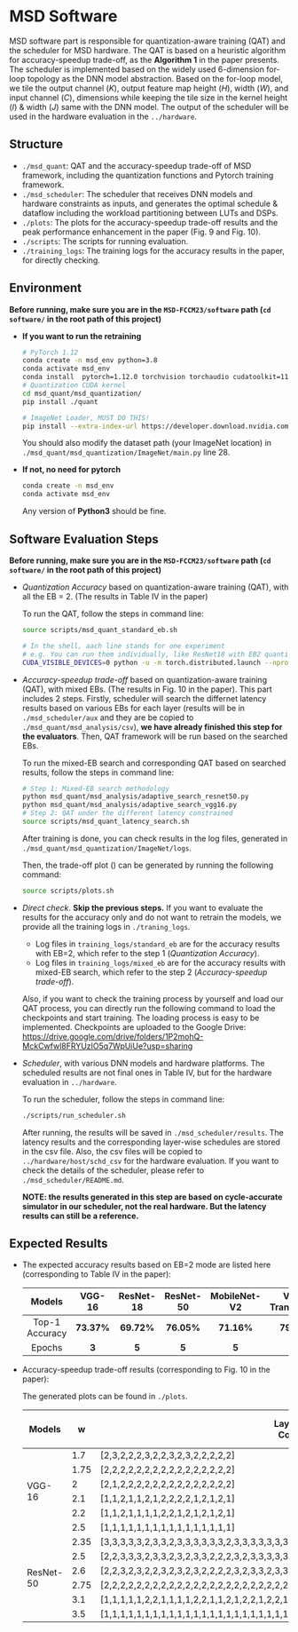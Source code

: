# MSD Software
MSD software part is responsible for quantization-aware training (QAT) and the scheduler for MSD hardware. The QAT is based on a heuristic algorithm for accuracy-speedup trade-off, as the **Algorithm 1** in the paper presents. The scheduler is implemented based on the widely used 6-dimension for-loop topology as the DNN model abstraction. Based on the for-loop model, we tile the output channel ($K$), output feature map height ($H$), width ($W$), and input channel ($C$), dimensions while keeping the tile size in the kernel height ($I$) \& width ($J$) same with the DNN model. The output of the scheduler will be used in the hardware evaluation in the `../hardware`.

## Structure
* `./msd_quant`: QAT and the accuracy-speedup trade-off of MSD framework, including the quantization functions and Pytorch training framework.
* `./msd_scheduler`: The scheduler that receives DNN models and hardware constraints as inputs, and generates the optimal schedule & dataflow including the workload partitioning between LUTs and DSPs.
* `./plots`: The plots for the accuracy-speedup trade-off results and the peak performance enhancement in the paper (Fig. 9 and Fig. 10).
* `./scripts`: The scripts for running evaluation.
* `./training_logs`: The training logs for the accuracy results in the paper, for directly checking.

## Environment

**Before running, make sure you are in the `MSD-FCCM23/software` path (``cd software/`` in the root path of this project)**

- **If you want to run the retraining**

    ``` bash
    # PyTorch 1.12
    conda create -n msd_env python=3.8 
    conda activate msd_env
    conda install  pytorch=1.12.0 torchvision torchaudio cudatoolkit=11.3 -c pytorch
    # Quantization CUDA kernel
    cd msd_quant/msd_quantization/
    pip install ./quant

    # ImageNet Loader, MUST DO THIS!
    pip install --extra-index-url https://developer.download.nvidia.com/compute/redist nvidia-dali-cuda110
    ```
    You should also modify the dataset path (your ImageNet location) in `./msd_quant/msd_quantization/ImageNet/main.py` line 28.

- **If not, no need for pytorch**

    ``` bash
    conda create -n msd_env
    conda activate msd_env
    ```

    Any version of **Python3** should be fine.

## Software Evaluation Steps

**Before running, make sure you are in the `MSD-FCCM23/software` path (``cd software/`` in the root path of this project)**

- *Quantization Accuracy* based on quantization-aware training (QAT), with all the EB = 2. (The results in Table IV in the paper)

    To run the QAT, follow the steps in command line:
    ``` bash
    source scripts/msd_quant_standard_eb.sh  

    # In the shell, aach line stands for one experiment 
    # e.g. You can run them individually, like ResNet18 with EB2 quantization:
    CUDA_VISIBLE_DEVICES=0 python -u -m torch.distributed.launch --nproc_per_node=1 --master_port 46671 main.py --dataset=imagenet --model=resnet18 --epoch=5 --mode=int --wbit=8 --abit=8 --batch_size=128 --eb=csd_eb2 --lr=0.0005 --train > ./checkpoint_log/ResNet18_EB2_MSD.log 2>&1

    ```

- *Accuracy-speedup trade-off* based on quantization-aware training (QAT), with mixed EBs. (The results in Fig. 10 in the paper). This part includes 2 steps. Firstly, scheduler will search the differnet latency results based on various EBs for each layer (results will be in `./msd_scheduler/aux` and they are be copied to `./msd_quant/msd_analysis/csv`), **we have already finished this step for the evaluators**. Then, QAT framework will be run based on the searched EBs.

    To run the mixed-EB search and corresponding QAT based on searched results, follow the steps in command line:
    ``` bash
    # Step 1: Mixed-EB search methodology
    python msd_quant/msd_analysis/adaptive_search_resnet50.py
    python msd_quant/msd_analysis/adaptive_search_vgg16.py
    # Step 2: QAT under the different latency constrained
    source scripts/msd_quant_latency_search.sh
    ```

    After training is done, you can check results in the log files, generated in `./msd_quant/msd_quantization/ImageNet/logs`.

    Then, the trade-off plot () can be generated by running the following command:
    ``` bash
    source scripts/plots.sh
    ```

- *Direct check*. **Skip the previous steps.** If you want to evaluate the results for the accuracy only and do not want to retrain the models, we provide all the training logs in `./traning_logs`. 

    - Log files in `training_logs/standard_eb` are for the accuracy results with EB=2, which refer to the step 1 (*Quantization Accuracy*).
    - Log files in `training_logs/mixed_eb` are for the accuracy results with mixed-EB search, which refer to the step 2 (*Accuracy-speedup trade-off*).

    Also, if you want to check the training process by yourself and load our QAT process, you can directly run the following command to load the checkpoints and start training. The loading process is easy to be implemented. Checkpoints are uploaded to the Google Drive: https://drive.google.com/drive/folders/1P2mohQ-MckCwfwl8FRYUzIO5q7WpUiUe?usp=sharing

- *Scheduler*, with various DNN models and hardware platforms. The scheduled results are not final ones in Table IV, but for the hardware evaluation in `../hardware`.

    To run the scheduler, follow the steps in command line:
    ``` bash
    ./scripts/run_scheduler.sh
    ```

    After running, the results will be saved in `./msd_scheduler/results`. The latency results and the corresponding layer-wise schedules are stored in the csv file. Also, the csv files will be copied to `../hardware/host/schd_csv` for the hardware evaluation. If you want to check the details of the scheduler, please refer to `./msd_scheduler/README.md`.

    **NOTE: the results generated in this step are based on cycle-accurate simulator in our scheduler, not the real hardware. But the latency results can still be a reference.**

## Expected Results
- The expected accuracy results based on EB=2 mode are listed here (corresponding to Table IV in the paper):

    | Models | VGG-16 | ResNet-18 | ResNet-50 | MobileNet-V2 | Vision Transformer |
    |:---:|:---:|:---:|:---:|:---:|:---:|
    | Top-1 Accuracy | **73.37%** | **69.72%** | **76.05%** |  **71.16%** | **79.28%** |
    | Epochs | **3** | **5** | **5** | **5** | **5** |

- Accuracy-speedup trade-off results (corresponding to Fig. 10 in the paper):

    <table>
    <thead>
    <tr>
        <th>Models</th>
        <th>w</th>
        <th>Layer-wise EB<br>Combination</th>
        <th>Top-1 Accuracy</th>
        <th>Epochs</th>
        <th>Final Speedup<br>(Simulator)</th>
    </tr>
    </thead>
    <tbody>
    <tr>
        <td rowspan="6">VGG-16</td>
        <td>1.7</td>
        <td>[2,3,2,2,2,3,2,2,3,2,3,2,2,2,2,2]</td>
        <td>73.358%</td>
        <td>3</td>
        <td>1.6814</td>
    </tr>
    <tr>
        <td>1.75</td>
        <td>[2,2,2,2,2,2,2,2,2,2,2,2,2,2,2,2]</td>
        <td>73.334%</td>
        <td>3</td>
        <td>1.7376</td>
    </tr>
    <tr>
        <td>2</td>
        <td>[2,1,2,2,2,2,2,2,2,2,2,2,2,2,2,2]</td>
        <td>73.35%</td>
        <td>3</td>
        <td>1.9880</td>
    </tr>
    <tr>
        <td>2.1</td>
        <td>[1,1,2,1,1,2,1,2,2,2,2,1,2,1,2,1]</td>
        <td>72.59%</td>
        <td>3</td>
        <td>2.0586</td>
    </tr>
    <tr>
        <td>2.2</td>
        <td>[1,1,2,1,1,1,1,2,2,1,2,1,2,1,2,1]</td>
        <td>72.462%</td>
        <td>3</td>
        <td>2.1365</td>
    </tr>
    <tr>
        <td>2.5</td>
        <td>[1,1,1,1,1,1,1,1,1,1,1,1,1,1,1,1]</td>
        <td>72.186%</td>
        <td>3</td>
        <td>2.2849</td>
    </tr>
    <tr>
        <td rowspan="6">ResNet-50</td>
        <td>2.35</td>
        <td>[3,3,3,3,3,2,3,3,2,3,3,3,3,3,3,2,3,3,3,3,3,3,3,3,3,2,3,3,3,2,3,3,3,3,3,2,3,3,3,3,3,3,3,3,3,3,2,2,3,3]</td>
        <td>76.114%</td>
        <td>3</td>
        <td>2.3269</td>
    </tr>
    <tr>
        <td>2.5</td>
        <td>[2,2,3,3,3,2,3,3,2,3,2,3,3,2,2,2,3,2,3,3,3,3,3,3,3,2,2,2,2,2,3,2,3,3,3,3,2,2,3,3,2,3,3,2,3,3,2,2,3,3]</td>
        <td>76.088%</td>
        <td>3</td>
        <td>2.4334</td>
    </tr>
    <tr>
        <td>2.6</td>
        <td>[2,2,3,2,3,2,2,3,2,3,2,3,2,2,2,2,3,2,3,3,2,3,3,3,2,2,2,2,2,2,3,2,3,3,3,3,2,2,3,3,2,3,3,2,3,2,2,2,2,3]</td>
        <td>76.074%</td>
        <td>3</td>
        <td>2.5786</td>
    </tr>
    <tr>
        <td>2.75</td>
        <td>[2,2,2,2,2,2,2,2,2,2,2,2,2,2,2,2,2,2,2,2,2,2,2,2,2,2,2,2,2,2,2,2,2,2,2,2,2,2,2,2,2,2,2,2,2,2,2,2,2,2]</td>
        <td>76.026%</td>
        <td>3</td>
        <td>2.7428</td>
    </tr>
    <tr>
        <td>3.1</td>
        <td>[1,1,1,1,1,2,2,1,1,1,1,2,2,1,1,2,1,2,2,1,2,2,1,1,1,1,2,1,1,2,2,1,1,1,2,1,2,2,2,1,1,1,2,1,1,2,2,1,1,1]</td>
        <td>74.346%</td>
        <td>3</td>
        <td>3.0088</td>
    </tr>
    <tr>
        <td>3.5</td>
        <td>[1,1,1,1,1,1,1,1,1,1,1,1,1,1,1,1,1,1,1,1,1,1,1,1,1,1,1,1,1,1,1,1,1,1,1,1,1,1,1,1,1,1,1,1,1,1,1,1,1,1]</td>
        <td>73.568%</td>
        <td>3</td>
        <td>3.2263</td>
    </tr>
    </tbody>

    The generated plots can be found in `./plots`.